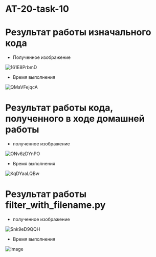 # AT-20-task-10

# Результат работы изначального кода
* Полученное изображение

![161E8PrbmD](https://user-images.githubusercontent.com/71966352/143548254-946c8d05-c068-4982-81e8-d9baf9295faf.png)

* Время выполнения

![QMaVFejqcA](https://user-images.githubusercontent.com/71966352/143548474-e8ec41e5-ee2c-4372-897f-64242b8e4ed1.png)


# Результат работы кода, полученного в ходе домашней работы
* полученное изображение

![ONv6zDYnPO](https://user-images.githubusercontent.com/71966352/143548801-b91db6df-e081-425f-a5fb-ec21716dbefc.png)

* Время выполнения

![KqDYaaLQBw](https://user-images.githubusercontent.com/71966352/143549091-24b3c895-d1f0-4443-b1e3-115a2bbd906e.png)


# Результат работы filter_with_filename.py
* полученное изображение

![Snk9eD9QQH](https://user-images.githubusercontent.com/71966352/143549593-a46daee7-2e8d-4494-9096-c02efd7223b9.png)

* Время выполнения

![image](https://user-images.githubusercontent.com/71966352/143549673-c8972eac-ee48-4dcd-a879-d62bf6ba1652.png)
